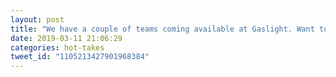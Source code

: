 ```yaml
---
layout: post
title: "We have a couple of teams coming available at Gaslight. Want to see what it’s like to work with us? DM me and I’ll facilitate a free story mapping session, pair with you on solving a problem, or we can just grab coffee and I will lend a listening ear."
date: 2019-03-11 21:06:29
categories: hot-takes
tweet_id: "1105213427901968384"
---
```



<!-- Original tweet: https://twitter.com/i/status/1105213427901968384 -->